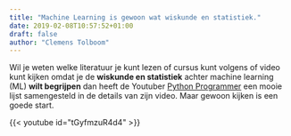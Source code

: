 ```yaml
---
title: "Machine Learning is gewoon wat wiskunde en statistiek."
date: 2019-02-08T10:57:52+01:00
draft: false
author: "Clemens Tolboom"
---
```


Wil je weten welke literatuur je kunt lezen of cursus kunt volgens of video kunt kijken omdat je de **wiskunde en statistiek** achter machine learning (ML) **wilt begrijpen** dan heeft de Youtuber [Python Programmer](https://www.youtube.com/channel/UC68KSmHePPePCjW4v57VPQg) een mooie lijst samengesteld in de details van zijn video. Maar gewoon kijken is een goede start.

{{< youtube id="tGyfmzuR4d4" >}}
